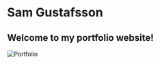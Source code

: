 # Sam Gustafsson
## Welcome to my portfolio website!
![Portfolio](https://samgus.github.io/portfolio/)
